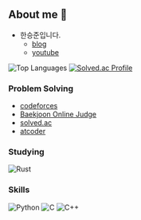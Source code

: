 ## About me 👋

* 한승준입니다.
  -  <a target="_blank" href=https://dosawasseungjun.github.io>blog</a>    
  -  <a target="_blank" href=https://www.youtube.com/channel/UC1B7Pdx5dveHmxEjh_SK2kg>youtube</a>
 
![Top Languages](http://github-profile-summary-cards.vercel.app/api/cards/repos-per-language?username=Dosawasseungjun&theme=default)
[![Solved.ac Profile](http://mazassumnida.wtf/api/v2/generate_badge?boj=dosawas)](https://solved.ac/dosawas/)

<!--
**Dosawasseungjun/Dosawasseungjun** is a ✨ _special_ ✨ repository because its `README.md` (this file) appears on your GitHub profile.

Here are some ideas to get you started:

- 🔭 I’m currently working on ...
- 🌱 I’m currently learning ...
- 👯 I’m looking to collaborate on ...
- 🤔 I’m looking for help with ...
- 💬 Ask me about ...
- 📫 How to reach me: ...
- 😄 Pronouns: ...
- ⚡ Fun fact: ...
-->

### Problem Solving
* [codeforces](https://codeforces.com/profile/dosaseung)
* [Baekjoon Online Judge](https://www.acmicpc.net/user/dosawas)
* [solved.ac](https://solved.ac/dosawas)
* [atcoder](https://atcoder.jp/users/dosawas)

### Studying
<!--![로고명](https://img.shields.io/badge/로고명-원하는색상코드.svg?&style=for-the-badge&logo=로고명&logoColor=로고색상)-->
![Rust](https://img.shields.io/badge/Rust-000000.svg?&style=for-the-badge&logo=Rust&logoColor=Black)      

### Skills
![Python](https://img.shields.io/badge/Python-3776AB.svg?&style=for-the-badge&logo=Python&logoColor=white)
![C](https://img.shields.io/badge/C-A8B9CC.svg?&style=for-the-badge&logo=C&logoColor=black)
![C++](https://img.shields.io/badge/C++-00599C.svg?&style=for-the-badge&logo=C++&logoColor=white)
###
